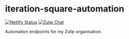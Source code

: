 # iteration-square-automation

[![Netlify Status](https://api.netlify.com/api/v1/badges/068c3519-2eec-4cbb-b592-78f24e3f210c/deploy-status)](https://app.netlify.com/sites/gracious-snyder-675151/deploys)
[![Zulip Chat](https://img.shields.io/endpoint?label=chat&url=https%3A%2F%2Fiteration-square-automation.schichler.dev%2F.netlify%2Ffunctions%2Fstream_subscribers_shield%3Fstream%3Dproject%252Fiteration-square-automation)](https://iter-square.zulipchat.com/#narrow/stream/project.2Fiteration-square-automation)

Automation endpoints for my Zulip organisation.

